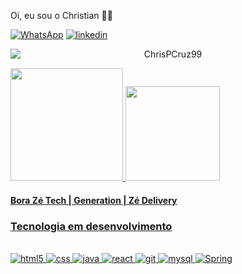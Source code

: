 Oi, eu sou o Christian ✋🏽

[![WhatsApp](https://img.shields.io/badge/WhatsApp-25D366?style=for-the-badge&logo=whatsapp&logoColor=white)](https://wa.me/+5511975270880)
[![linkedin](https://img.shields.io/badge/LinkedIn-0077B5?style=for-the-badge&logo=linkedin&logoColor=white)](https://www.linkedin.com/in/christian-patrick-992816260)

<p align="center">
  <img src="https://github-readme-stats.vercel.app/api/top-langs?username=chrisPCruz99&show_icons=true&locale=en&theme=radical" alt="ChrisPCruz99" style=' display: block; margin: 0 auto;' />
  </p>
<div>
  <a href="https://github.com/ChrisPCruz99">
    <img height="180em" src="https://github-readme-stats.vercel.app/apiusername=chrispcruz99&show_icons=true&theme=radical&include_all_commits=true&count_private=true"/>
    <img height="151em" src="https://github-readme-stats.vercel.app/api/top-langs/?username=chrispcruz99&layout=compact&langs_count=16&theme=radical"/>
    
#### Bora Zé Tech | Generation | Zé Delivery
### Tecnologia em desenvolvimento
      
<div style="display: inline_block"><br/>
    <img algin="center" alt="html5" src="https://img.shields.io/badge/HTML5-E34F26?style=for-the-badge&logo=html5&logoColor=white" />
    <img algin="center" alt="css" src="https://img.shields.io/badge/CSS3-1572B6?style=for-the-badge&logo=css3&logoColor=white" />
    <img algin="center" alt="java" src="https://img.shields.io/badge/Java-ED8B00?style=for-the-badge&logo=java&logoColor=white" />
    <img algin="center" alt="react" src="https://img.shields.io/badge/React-20232A?style=for-the-badge&logo=react&logoColor=61DAFB" />
    <img algin="center" alt="git" src="https://img.shields.io/badge/GIT-E44C30?style=for-the-badge&logo=git&logoColor=white" />
    <img algin="center" alt="mysql" src="https://img.shields.io/badge/MySQL-00000F?style=for-the-badge&logo=mysql&logoColor=white" />
    <img algin="center" alt="Spring" src="https://img.shields.io/badge/Spring-6DB33F?style=for-the-badge&logo=spring&logoColor=white" />
</div>
